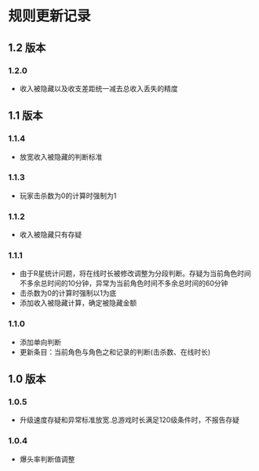 # 规则更新记录
## 1.2 版本
### 1.2.0
* 收入被隐藏以及收支差距统一减去总收入丢失的精度
## 1.1 版本
### 1.1.4
* 放宽收入被隐藏的判断标准

### 1.1.3
* 玩家击杀数为0的计算时强制为1

### 1.1.2
* 收入被隐藏只有存疑
### 1.1.1
* 由于R星统计问题，将在线时长被修改调整为分段判断。存疑为当前角色时间不多余总时间的10分钟，异常为当前角色时间不多余总时间的60分钟
* 击杀数为0的计算时强制以1为底
* 添加收入被隐藏计算，确定被隐藏金额
### 1.1.0
* 添加单向判断
* 更新条目：当前角色与角色之和记录的判断(击杀数、在线时长)
## 1.0 版本
### 1.0.5
* 升级速度存疑和异常标准放宽.总游戏时长满足120级条件时，不报告存疑

### 1.0.4
* 爆头率判断值调整
